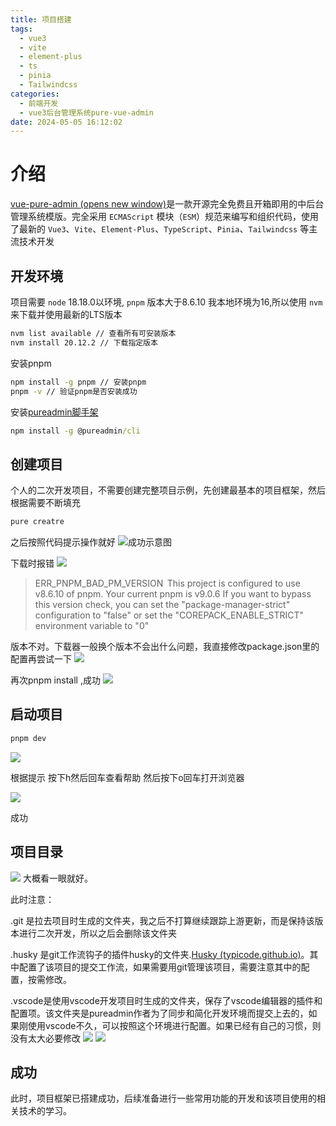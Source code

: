 ```yaml
---
title: 项目搭建
tags:
  - vue3
  - vite
  - element-plus
  - ts
  - pinia
  - Tailwindcss
categories:
  - 前端开发
  - vue3后台管理系统pure-vue-admin
date: 2024-05-05 16:12:02
---
```

# 介绍

[vue-pure-admin (opens new window)](https://github.com/pure-admin/vue-pure-admin)是一款开源完全免费且开箱即用的中后台管理系统模版。完全采用 `ECMAScript` 模块（`ESM`）规范来编写和组织代码，使用了最新的 `Vue3`、`Vite`、`Element-Plus`、`TypeScript`、`Pinia`、`Tailwindcss` 等主流技术开发

## 开发环境

项目需要 `node` 18.18.0以环境, `pnpm` 版本大于8.6.10
我本地环境为16,所以使用 `nvm` 来下载并使用最新的LTS版本

```cmd
nvm list available // 查看所有可安装版本
nvm install 20.12.2 // 下载指定版本
```

安装pnpm
```cmd
npm install -g pnpm // 安装pnpm
pnpm -v // 验证pnpm是否安装成功
```

安装[pureadmin脚手架](pureadmin脚手架.md)
```cmd
npm install -g @pureadmin/cli
```

## 创建项目

个人的二次开发项目，不需要创建完整项目示例，先创建最基本的项目框架，然后根据需要不断填充

```cmd
pure creatre
```
之后按照代码提示操作就好
![成功示意图](attachments/Pasted%20image%2020240505164735.png)

下载时报错
![](attachments/Pasted%20image%2020240505165426.png)

> ERR_PNPM_BAD_PM_VERSION  This project is configured to use v8.6.10 of pnpm. Your current pnpm is v9.0.6
> If you want to bypass this version check, you can set the "package-manager-strict" configuration to "false" or set the "COREPACK_ENABLE_STRICT" environment variable to "0"

版本不对。下载器一般换个版本不会出什么问题，我直接修改package.json里的配置再尝试一下
![](attachments/Pasted%20image%2020240505165813.png)

再次pnpm install ,成功
![](attachments/Pasted%20image%2020240505170234.png)

## 启动项目

```cmd
pnpm dev
```
![](attachments/Pasted%20image%2020240505170321.png)

根据提示 按下h然后回车查看帮助
然后按下o回车打开浏览器

![](attachments/Pasted%20image%2020240505170427.png)

成功

## 项目目录

![](attachments/Pasted%20image%2020240506153434.png)
大概看一眼就好。

此时注意：

 .git 是拉去项目时生成的文件夹，我之后不打算继续跟踪上游更新，而是保持该版本进行二次开发，所以之后会删除该文件夹
 
.husky 是git工作流钩子的插件husky的文件夹.[Husky (typicode.github.io)](https://typicode.github.io/husky/)。其中配置了该项目的提交工作流，如果需要用git管理该项目，需要注意其中的配置，按需修改。

.vscode是使用vscode开发项目时生成的文件夹，保存了vscode编辑器的插件和配置项。该文件夹是pureadmin作者为了同步和简化开发环境而提交上去的，如果刚使用vscode不久，可以按照这个环境进行配置。如果已经有自己的习惯，则没有太大必要修改
![](attachments/Pasted%20image%2020240506154731.png)
![](attachments/Pasted%20image%2020240506154738.png)

## 成功

此时，项目框架已搭建成功，后续准备进行一些常用功能的开发和该项目使用的相关技术的学习。